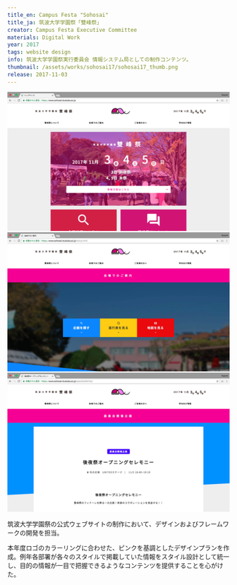 ```yaml
---
title_en: Campus Festa "Sohosai"
title_ja: 筑波大学学園祭「雙峰祭」
creator: Campus Festa Executive Committee
materials: Digital Work
year: 2017
tags: website design
info: 筑波大学学園祭実行委員会 情報システム局としての制作コンテンツ。
thumbnail: /assets/works/sohosai17/sohosai17_thumb.png
release: 2017-11-03
---
```


![](/assets/works/sohosai17/sohosai17_top.png)
![](/assets/works/sohosai17/sohosai17_venue.png)
![](/assets/works/sohosai17/sohosai17_simple-docs.png)

筑波大学学園祭の公式ウェブサイトの制作において、デザインおよびフレームワークの開発を担当。

本年度ロゴのカラーリングに合わせた、ピンクを基調としたデザインプランを作成。例年各部署が各々のスタイルで掲載していた情報をスタイル設計として統一し、目的の情報が一目で把握できるようなコンテンツを提供することを心がけた。
